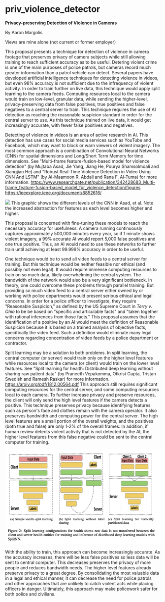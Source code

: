 # priv_violence_detector
**Privacy-preserving Detection of Violence in Cameras**


By Aaron Margolis

Views are mine alone (not current or former employer)

This proposal presents a technique for detection of violence in camera footage that preserves privacy of camera subjects
while still allowing training to reach sufficient accuracy as to be useful. Detering violent crime is one of the main
purposes of police patrols, but cameras record much greater information than a patrol vehicle can detect. Several papers
have developed artificial intelligence techniques for detecting violence in videos, but even 98% accuracy is not sufficient
due to the infrequency of violent activity. In order to train further on live data, this technique would apply split learning
to the camera feeds. Computing resources local to the camera would train on low-level, granular data, while sending the
higher-level, privacy-preserving data from false positives, true positives and false negatives to a central server to train.
This technique requires the use of AI detection as reaching the reasonable suspicion standard in order for the central server
to use. As this technique trained on live data, it would get increasingly accurate, with fewer false positives and negatives.

Detecting of violence in videos is an area of active research in AI. This detection has use cases for social media services
such as YouTube and Facebook, which may want to block or warn viewers of violent imagery. The most common approach is a
combination of Convolutional Neural Networks (CNN) for spatial dimensions and Long/Short Term Memory for time dimensions. See
"Multi-frame feature-fusion-based model for violence detection" (by Mujtaba Asad, Jie Yang, Jiang He, Pourya Shamsolmoali
and Xiangjian He) and "Robust Real-Time Violence Detection in Video Using CNN And LSTM" (by Al-Maamoon R. Abdali and Rana
F. Al-Tuma) for more information. 
https://www.researchgate.net/publication/342428683_Multi-frame_feature-fusion-based_model_for_violence_detection/figures
https://ieeexplore.ieee.org/document/8852616/

<img src="https://www.researchgate.net/publication/342428683/figure/fig5/Visualization-of-low-level-and-high-level-feature-map-from-different-layers-of-CNN-model_W640.jpg"/>
This graphic shows the different levels of the CNN in Asad, et al. Note the increased abstraction for features as each level
becomes higher and higher.

This proposal is concerned with fine-tuning these models to reach the necessary accuracy for usefulness. A camera running 
continuously captures approximately 500,000 minutes every year, so if 1 minute shows violent imagery, a 99% accurate AI would 
report 5,000 false positives and one true positive. Thus, an AI would need to use these networks to further train until 
achieving at least 99.999% accuracy in order to be useful.

One technique would be to send all video feeds to a central server for training. But this technique would be neither feasible 
nor ethical (and possibly not even legal). It would require immense computing resources to train on so much data, likely 
overwhelming the central system. The bandwidth of the network would also be a very significant bottleneck. In theory, one 
could overcome these problems through parallel training. But providing so much video feed to a central server either owned by 
or working with police departments would present serious ethical and legal concerns. In order for a police officer to investigate, 
they require "Reasonable Suspicion," as defined by the US Supreme Court in *Terry v. Ohio* to be be based on "specific and 
articulable facts" and "taken together with rational inferences from those facts." This proposal assumes that the identification 
of a positive by an AI would meet the definition of Reasonable Suspicion because it is based on a trained analysis of objective 
facts, specifically the video feed. Such a definition would eliminate many legal concerns regarding concentration of video feeds 
by a police department or contractor.

Split learning may be a solution to both problems. In split learning, the central computer (or server) would train only on the 
higher level features while resources local to the camera (or client) would train on the lower level features. See "Split learning 
for health: Distributed deep learning without sharing raw patient data" (by Praneeth Vepakomma, Otkrist Gupta, Tristan Swedish and 
Ramesh Raskar) for more information. https://arxiv.org/pdf/1812.00564.pdf This approach  still requires significant computing 
resources for the central server, and some computing resources local to each camera. To further increase privacy and preserve 
resources, the client will only send the high level features if the  camera detects a positive. This technique preserves privacy 
because identifying features such as person's face and clothes remain with the camera operator. It also preserves bandwidth and 
computing power for the central server. The high level features are a small portion of the overall weights, and the positives 
(both true and false) are only 1-2% of the overall frames. In addition, if human review detects violent activity that is not detected 
by the AI, the higher level features from this false negative could be sent to the central computer for training.

<img src="https://github.com/ARMargolis/priv_violence_detector/blob/main/SplitLearning.jpg"/>

With the ability to train, this approach can become increasingly accurate. As the accuracy increases, there will be less false positives 
so less data will be sent to central computer. This decreases preserves the privacy of more people and reduces bandwidth needs. 
The higher level features already preserve privacy to a great degree. By consolidating the most valuable data in a legal and ethical 
manner, it can decrease the need for police patrols and other approaches that are unlikely to catch violent acts while placing officers 
in danger. Ultimately, this approach may make policework safer for both police and civilians.
